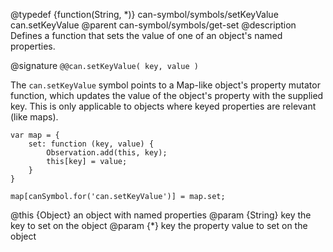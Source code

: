 @typedef {function(String, *)} can-symbol/symbols/setKeyValue can.setKeyValue
@parent can-symbol/symbols/get-set
@description Defines a function that sets the value of one of an object's named properties.

@signature `@@can.setKeyValue( key, value )`

The `can.setKeyValue` symbol points to a Map-like object's property mutator function, which updates the value of the object's property with the supplied key. This is only applicable to objects where keyed properties are relevant (like maps).

```
var map = {
	set: function (key, value) {
		Observation.add(this, key);
		this[key] = value;
	}
}

map[canSymbol.for('can.setKeyValue')] = map.set;
```

@this {Object} an object with named properties
@param {String} key the key to set on the object
@param {*} key the property value to set on the object

